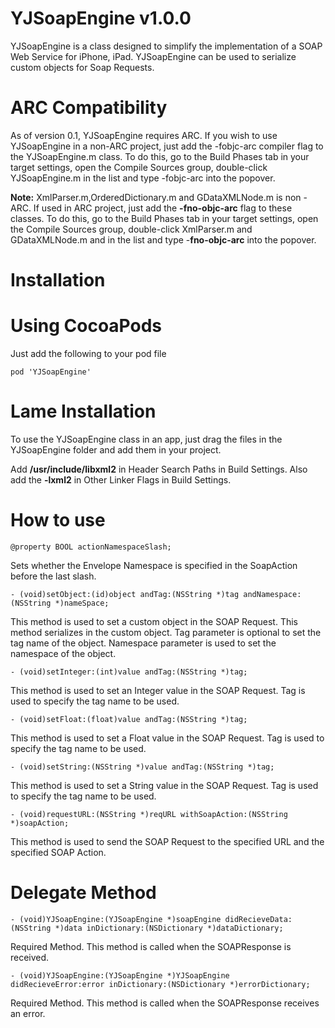 # **YJSoapEngine v1.0.0** #

YJSoapEngine is a class designed to simplify the implementation of a SOAP Web Service for iPhone, iPad. YJSoapEngine can be used to serialize custom objects for Soap Requests.

# ARC Compatibility #

As of version 0.1, YJSoapEngine requires ARC. If you wish to use YJSoapEngine in a non-ARC project, just add the -fobjc-arc compiler flag to the YJSoapEngine.m class. To do this, go to the Build Phases tab in your target settings, open the Compile Sources group, double-click YJSoapEngine.m in the list and type -fobjc-arc into the popover.

**Note:** XmlParser.m,OrderedDictionary.m and GDataXMLNode.m is non - ARC. If used in ARC project, just add the **-fno-objc-arc** flag to these classes. To do this, go to the Build Phases tab in your target settings, open the Compile Sources group, double-click XmlParser.m and GDataXMLNode.m and  in the list and type -**fno-objc-arc** into the popover.

# Installation #

# Using CocoaPods #

Just add the following to your pod file

```pod 'YJSoapEngine' ```

# Lame Installation #

To use the YJSoapEngine class in an app, just drag the files in the YJSoapEngine folder and add them in your project.

Add **/usr/include/libxml2** in Header Search Paths in Build Settings.
Also add the **-lxml2** in Other Linker Flags in Build Settings.
# How to use #

```
@property BOOL actionNamespaceSlash;
```
Sets whether the Envelope Namespace is specified in the SoapAction before the last slash.

```
- (void)setObject:(id)object andTag:(NSString *)tag andNamespace:(NSString *)nameSpace;
```
This method is used to set a custom object in the SOAP Request. This method serializes in the custom object. Tag parameter is optional to set the tag name of the object. Namespace parameter is used to set the namespace of the object.

```
- (void)setInteger:(int)value andTag:(NSString *)tag;
```

This method is used to set an Integer value in the SOAP Request. Tag is used to specify the tag name to be used.

```
- (void)setFloat:(float)value andTag:(NSString *)tag;
```

This method is used to set a Float value in the SOAP Request. Tag is used to specify the tag name to be used.

```
- (void)setString:(NSString *)value andTag:(NSString *)tag;
```

This method is used to set a String value in the SOAP Request. Tag is used to specify the tag name to be used.

```
- (void)requestURL:(NSString *)reqURL withSoapAction:(NSString *)soapAction;
```

This method is used to send the SOAP Request to the specified URL and the specified SOAP Action.

# Delegate Method #

```
- (void)YJSoapEngine:(YJSoapEngine *)soapEngine didRecieveData:(NSString *)data inDictionary:(NSDictionary *)dataDictionary;
```
Required Method. This method is called when the SOAPResponse is received.

```
- (void)YJSoapEngine:(YJSoapEngine *)YJSoapEngine didRecieveError:error inDictionary:(NSDictionary *)errorDictionary;
```
Required Method. This method is called when the SOAPResponse receives an error.
